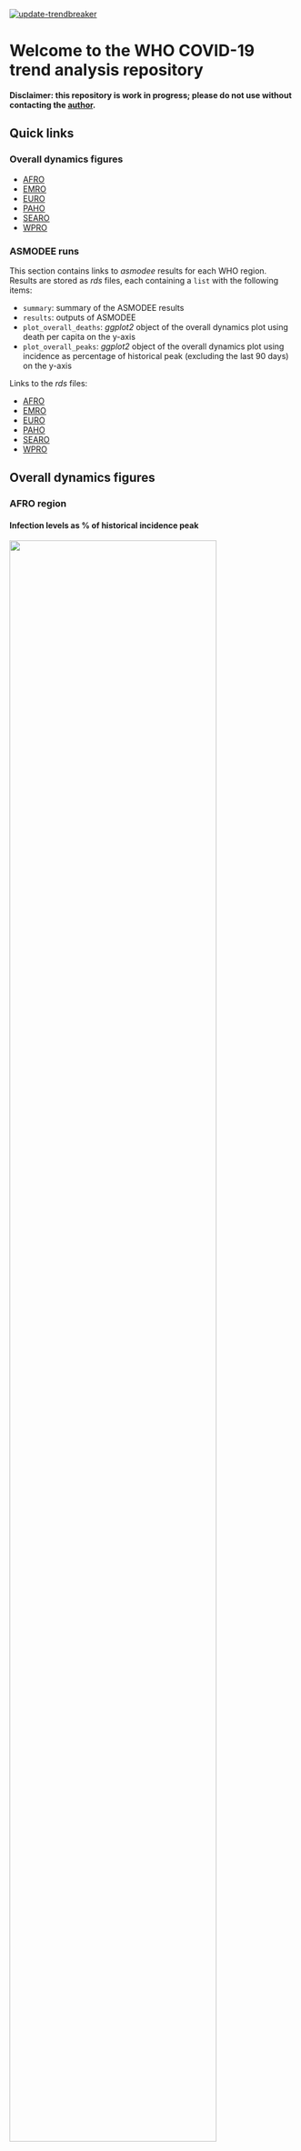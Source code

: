 [![update-trendbreaker](https://github.com/whocov/trend_analysis_public/actions/workflows/update_trendbreaker.yml/badge.svg)](https://github.com/whocov/trend_analysis_public/actions/workflows/update_trendbreaker.yml)

# Welcome to the WHO COVID-19 trend analysis repository

**Disclaimer: this repository is work in progress; please do not use without contacting the [author](mailto:thibautjombart@gmail.com).**


## Quick links

### Overall dynamics figures

* [AFRO](https://github.com/whocov/trend_analysis_public#afro-region)
* [EMRO](https://github.com/whocov/trend_analysis_public#emro-region)
* [EURO](https://github.com/whocov/trend_analysis_public#euro-region)
* [PAHO](https://github.com/whocov/trend_analysis_public#paho-region)
* [SEARO](https://github.com/whocov/trend_analysis_public#searo-region)
* [WPRO](https://github.com/whocov/trend_analysis_public#wpro-region)



### ASMODEE runs

This section contains links to *asmodee* results for each WHO region. Results
are stored as *rds* files, each containing a `list` with the following items:

* `summary`: summary of the ASMODEE results
* `results`: outputs of ASMODEE
* `plot_overall_deaths`: *ggplot2* object of the overall dynamics plot using
  death per capita on the y-axis
* `plot_overall_peaks`: *ggplot2* object of the overall dynamics plot using
  incidence as percentage of historical peak (excluding the last 90 days) on the
  y-axis

Links to the *rds* files:

* [AFRO](https://github.com/whocov/trend_analysis_public/raw/main/asmodee_outputs/rds/asmodee_outputs_AFRO_latest.rds)
* [EMRO](https://github.com/whocov/trend_analysis_public/raw/main/asmodee_outputs/rds/asmodee_outputs_EMRO_latest.rds)
* [EURO](https://github.com/whocov/trend_analysis_public/raw/main/asmodee_outputs/rds/asmodee_outputs_EURO_latest.rds)
* [PAHO](https://github.com/whocov/trend_analysis_public/raw/main/asmodee_outputs/rds/asmodee_outputs_PAHO_latest.rds)
* [SEARO](https://github.com/whocov/trend_analysis_public/raw/main/asmodee_outputs/rds/asmodee_outputs_SEARO_latest.rds)
* [WPRO](https://github.com/whocov/trend_analysis_public/raw/main/asmodee_outputs/rds/asmodee_outputs_WPRO_latest.rds)



## Overall dynamics figures

### AFRO region

#### Infection levels as % of historical incidence peak

<img src="https://raw.githubusercontent.com/whocov/trend_analysis_public/main/asmodee_outputs/png/waffle_peaks_AFRO_latest.png" width="85%">

#### Infection levels as weekly deaths per 100k

<img src="https://raw.githubusercontent.com/whocov/trend_analysis_public/main/asmodee_outputs/png/waffle_deaths_AFRO_latest.png" width="85%">



### EMRO region

#### Infection levels as % of historical incidence peak

<img src="https://raw.githubusercontent.com/whocov/trend_analysis_public/main/asmodee_outputs/png/waffle_peaks_EMRO_latest.png" width="85%">

#### Infection levels as weekly deaths per 100k

<img src="https://raw.githubusercontent.com/whocov/trend_analysis_public/main/asmodee_outputs/png/waffle_deaths_EMRO_latest.png" width="85%">



### EURO region

#### Infection levels as % of historical incidence peak

<img src="https://raw.githubusercontent.com/whocov/trend_analysis_public/main/asmodee_outputs/png/waffle_peaks_EURO_latest.png" width="85%">

#### Infection levels as weekly deaths per 100k

<img src="https://raw.githubusercontent.com/whocov/trend_analysis_public/main/asmodee_outputs/png/waffle_deaths_EURO_latest.png" width="85%">



### PAHO region

#### Infection levels as % of historical incidence peak

<img src="https://raw.githubusercontent.com/whocov/trend_analysis_public/main/asmodee_outputs/png/waffle_peaks_PAHO_latest.png" width="85%">

#### Infection levels as weekly deaths per 100k

<img src="https://raw.githubusercontent.com/whocov/trend_analysis_public/main/asmodee_outputs/png/waffle_deaths_PAHO_latest.png" width="85%">



#### SEARO region

#### Infection levels as % of historical incidence peak

<img src="https://raw.githubusercontent.com/whocov/trend_analysis_public/main/asmodee_outputs/png/waffle_peaks_SEARO_latest.png" width="85%">

#### Infection levels as weekly deaths per 100k

<img src="https://raw.githubusercontent.com/whocov/trend_analysis_public/main/asmodee_outputs/png/waffle_deaths_SEARO_latest.png" width="85%">



### WPRO region

#### Infection levels as % of historical incidence peak

<img src="https://raw.githubusercontent.com/whocov/trend_analysis_public/main/asmodee_outputs/png/waffle_peaks_WPRO_latest.png" width="85%">

#### Infection levels as weekly deaths per 100k

<img src="https://raw.githubusercontent.com/whocov/trend_analysis_public/main/asmodee_outputs/png/waffle_deaths_WPRO_latest.png" width="85%">



